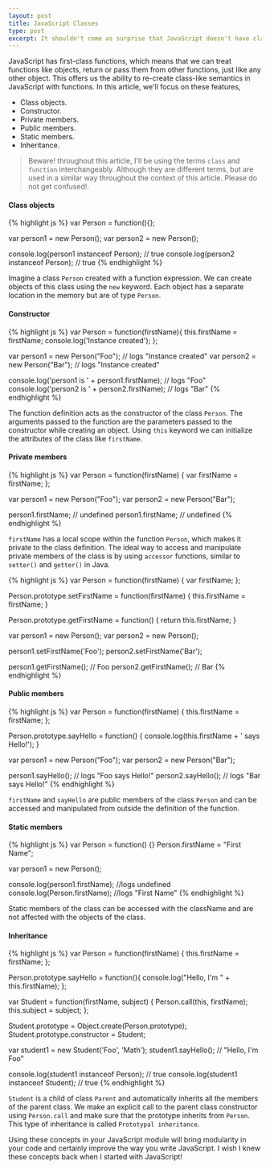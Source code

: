 ```yaml
---
layout: post
title: JavaScript Classes
type: post
excerpt: It shouldn't come as surprise that JavaScript doesn't have classes! However, the language is potent enough to match any OO-language and has the ammunition to functionally represent OOP concepts.
---
```


JavaScript has first-class functions, which means that we can treat functions like objects, return or pass them from other functions, just like any other object. This offers us the ability to re-create class-like semantics in JavaScript with functions. In this article, we'll focus on these features,

- Class objects.  
- Constructor.  
- Private members.  
- Public members.  
- Static members.  
- Inheritance.  

> Beware! throughout this article, I'll be using the terms `class` and `function` interchangeably. Although they are different terms, but are used in a similar way throughout the context of this article. Please do not get confused!.

#### Class objects  

{% highlight js %}
var Person = function(){};

var person1 = new Person();
var person2 = new Person();

console.log(person1 instanceof Person);  // true 
console.log(person2 instanceof Person); // true
{% endhighlight %}

Imagine a class `Person` created with a function expression. We can create objects of this class using the `new` keyword. 
Each object has a separate location in the memory but are of type `Person`.

#### Constructor

{% highlight js %}
var Person = function(firstName){
    this.firstName = firstName;
    console.log('Instance created');
};

var person1 = new Person("Foo"); // logs "Instance created"
var person2 = new Person("Bar"); // logs "Instance created"

console.log('person1 is ' + person1.firstName); // logs "Foo"
console.log('person2 is ' + person2.firstName); // logs "Bar"
{% endhighlight %}

The function definition acts as the constructor of the class `Person`. The arguments passed to the function are the parameters
passed to the constructor while creating an object. Using `this` keyword we can initialize the attributes of the class like `firstName`.

#### Private members

{% highlight js %}
var Person = function(firstName) {
    var firstName = firstName;
};

var person1 = new Person("Foo");
var person2 = new Person("Bar");

person1.firstName; // undefined
person1.firstName; // undefined
{% endhighlight %}

`firstName` has a local scope within the function `Person`, which makes it private to the class definition. The ideal way to access and manipulate private members of the class is by using `accessor` functions, similar to `setter()` and `getter()` in Java.

{% highlight js %}
var Person = function(firstName) {
    var firstName;
};

Person.prototype.setFirstName = function(firstName) {
    this.firstName = firstName;
}

Person.prototype.getFirstName = function() {
    return this.firstName;
}

var person1 = new Person();
var person2 = new Person();

person1.setFirstName('Foo');
person2.setFirstName('Bar');

person1.getFirstName(); // Foo
person2.getFirstName(); // Bar
{% endhighlight %}

#### Public members

{% highlight js %}
var Person = function(firstName) {
    this.firstName = firstName;
};

Person.prototype.sayHello = function() {
    console.log(this.firstName + ' says Hello!');
}

var person1 = new Person("Foo");
var person2 = new Person("Bar");

person1.sayHello(); // logs "Foo says Hello!"
person2.sayHello(); // logs "Bar says Hello!"
{% endhighlight %}

`firstName` and `sayHello` are public members of the class `Person` and can be accessed and manipulated from outside the definition of the function.

#### Static members

{% highlight js %}
var Person = function() {}
Person.firstName = "First Name";

var person1 = new Person();

console.log(person1.firstName); //logs undefined
console.log(Person.firstName); //logs "First Name"
{% endhighlight %}

Static members of the class can be accessed with the className and are not affected with the objects of the class.

#### Inheritance

{% highlight js %}
var Person = function(firstName) {
    this.firstName = firstName;
};

Person.prototype.sayHello = function(){
    console.log("Hello, I'm " + this.firstName);
};

var Student = function(firstName, subject) {
    Person.call(this, firstName);
    this.subject = subject;
};

Student.prototype = Object.create(Person.prototype);
Student.prototype.constructor = Student;

var student1 = new Student('Foo', 'Math');
student1.sayHello();   // "Hello, I'm Foo"

console.log(student1 instanceof Person);  // true 
console.log(student1 instanceof Student); // true
{% endhighlight %}

`Student` is a child of class `Parent` and automatically inherits all the members of the parent class. We make an explicit call to the parent class constructor using `Person.call` and make sure that the prototype inherits from `Person`. This type of inheritance is called `Prototypal inheritance`.

Using these concepts in your JavaScript module will bring modularity in your code and certainly improve the way you write JavaScript. I wish I knew these concepts back when I started with JavaScript!